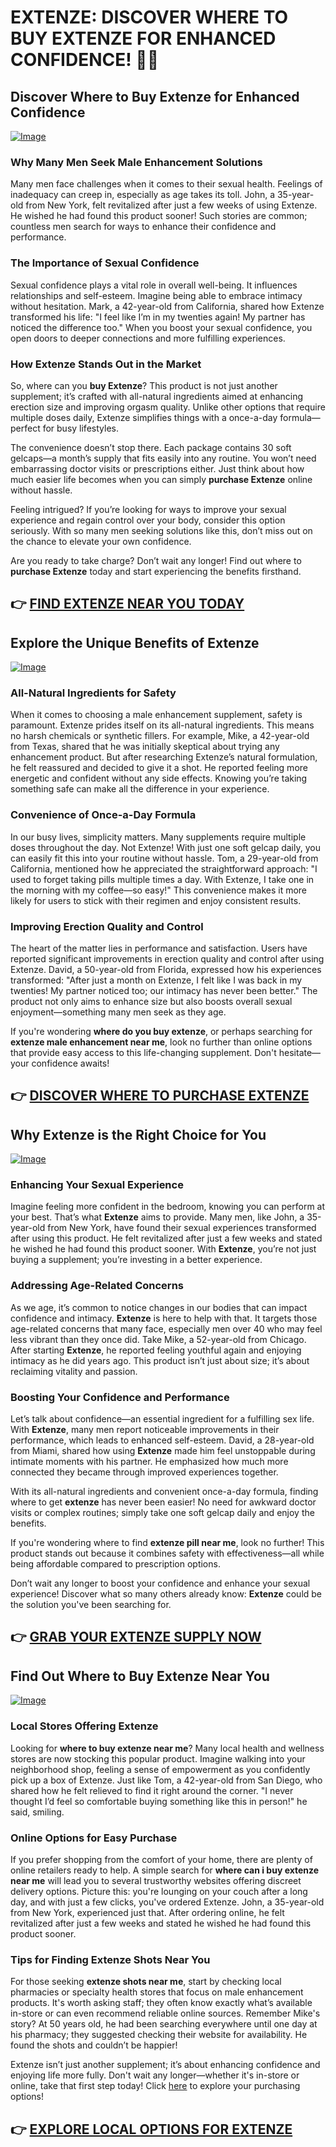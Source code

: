 # EXTENZE: DISCOVER WHERE TO BUY EXTENZE FOR ENHANCED CONFIDENCE! 💪✨

## Discover Where to Buy Extenze for Enhanced Confidence

[![Image](https://www2.sellhealth.com/53/extenze180x200_A.jpg)](https://gchaffi.com/HMLqDA6l)

### Why Many Men Seek Male Enhancement Solutions  
Many men face challenges when it comes to their sexual health. Feelings of inadequacy can creep in, especially as age takes its toll. John, a 35-year-old from New York, felt revitalized after just a few weeks of using Extenze. He wished he had found this product sooner! Such stories are common; countless men search for ways to enhance their confidence and performance.

### The Importance of Sexual Confidence  
Sexual confidence plays a vital role in overall well-being. It influences relationships and self-esteem. Imagine being able to embrace intimacy without hesitation. Mark, a 42-year-old from California, shared how Extenze transformed his life: "I feel like I’m in my twenties again! My partner has noticed the difference too." When you boost your sexual confidence, you open doors to deeper connections and more fulfilling experiences.

### How Extenze Stands Out in the Market  
So, where can you **buy Extenze**? This product is not just another supplement; it’s crafted with all-natural ingredients aimed at enhancing erection size and improving orgasm quality. Unlike other options that require multiple doses daily, Extenze simplifies things with a once-a-day formula—perfect for busy lifestyles.

The convenience doesn’t stop there. Each package contains 30 soft gelcaps—a month’s supply that fits easily into any routine. You won’t need embarrassing doctor visits or prescriptions either. Just think about how much easier life becomes when you can simply **purchase Extenze** online without hassle.

Feeling intrigued? If you’re looking for ways to improve your sexual experience and regain control over your body, consider this option seriously. With so many men seeking solutions like this, don’t miss out on the chance to elevate your own confidence.

Are you ready to take charge? Don’t wait any longer! Find out where to **purchase Extenze** today and start experiencing the benefits firsthand.



## 👉 [FIND EXTENZE NEAR YOU TODAY](https://gchaffi.com/HMLqDA6l)

## Explore the Unique Benefits of Extenze

[![Image](https://www2.sellhealth.com/2/extenze_01_500x300.jpg)](https://gchaffi.com/HMLqDA6l)

### All-Natural Ingredients for Safety  
When it comes to choosing a male enhancement supplement, safety is paramount. Extenze prides itself on its all-natural ingredients. This means no harsh chemicals or synthetic fillers. For example, Mike, a 42-year-old from Texas, shared that he was initially skeptical about trying any enhancement product. But after researching Extenze’s natural formulation, he felt reassured and decided to give it a shot. He reported feeling more energetic and confident without any side effects. Knowing you’re taking something safe can make all the difference in your experience.

### Convenience of Once-a-Day Formula  
In our busy lives, simplicity matters. Many supplements require multiple doses throughout the day. Not Extenze! With just one soft gelcap daily, you can easily fit this into your routine without hassle. Tom, a 29-year-old from California, mentioned how he appreciated the straightforward approach: "I used to forget taking pills multiple times a day. With Extenze, I take one in the morning with my coffee—so easy!" This convenience makes it more likely for users to stick with their regimen and enjoy consistent results.

### Improving Erection Quality and Control  
The heart of the matter lies in performance and satisfaction. Users have reported significant improvements in erection quality and control after using Extenze. David, a 50-year-old from Florida, expressed how his experiences transformed: "After just a month on Extenze, I felt like I was back in my twenties! My partner noticed too; our intimacy has never been better." The product not only aims to enhance size but also boosts overall sexual enjoyment—something many men seek as they age.

If you're wondering **where do you buy extenze**, or perhaps searching for **extenze male enhancement near me**, look no further than online options that provide easy access to this life-changing supplement. Don't hesitate—your confidence awaits!



## 👉 [DISCOVER WHERE TO PURCHASE EXTENZE](https://gchaffi.com/HMLqDA6l)

## Why Extenze is the Right Choice for You
[![Image](https://www2.sellhealth.com/53/extenze160x200_A.jpg)](https://gchaffi.com/HMLqDA6l)

### Enhancing Your Sexual Experience
Imagine feeling more confident in the bedroom, knowing you can perform at your best. That’s what **Extenze** aims to provide. Many men, like John, a 35-year-old from New York, have found their sexual experiences transformed after using this product. He felt revitalized after just a few weeks and stated he wished he had found this product sooner. With **Extenze**, you’re not just buying a supplement; you’re investing in a better experience.

### Addressing Age-Related Concerns
As we age, it’s common to notice changes in our bodies that can impact confidence and intimacy. **Extenze** is here to help with that. It targets those age-related concerns that many face, especially men over 40 who may feel less vibrant than they once did. Take Mike, a 52-year-old from Chicago. After starting **Extenze**, he reported feeling youthful again and enjoying intimacy as he did years ago. This product isn’t just about size; it’s about reclaiming vitality and passion.

### Boosting Your Confidence and Performance
Let’s talk about confidence—an essential ingredient for a fulfilling sex life. With **Extenze**, many men report noticeable improvements in their performance, which leads to enhanced self-esteem. David, a 28-year-old from Miami, shared how using **Extenze** made him feel unstoppable during intimate moments with his partner. He emphasized how much more connected they became through improved experiences together.

With its all-natural ingredients and convenient once-a-day formula, finding where to get **extenze** has never been easier! No need for awkward doctor visits or complex routines; simply take one soft gelcap daily and enjoy the benefits.

If you're wondering where to find **extenze pill near me**, look no further! This product stands out because it combines safety with effectiveness—all while being affordable compared to prescription options.

Don’t wait any longer to boost your confidence and enhance your sexual experience! Discover what so many others already know: **Extenze** could be the solution you've been searching for.



## 👉 [GRAB YOUR EXTENZE SUPPLY NOW](https://gchaffi.com/HMLqDA6l)

## Find Out Where to Buy Extenze Near You
[![Image](https://www2.sellhealth.com/2/extenze_01_600x400.jpg)](https://gchaffi.com/HMLqDA6l)

### Local Stores Offering Extenze
Looking for **where to buy extenze near me**? Many local health and wellness stores are now stocking this popular product. Imagine walking into your neighborhood shop, feeling a sense of empowerment as you confidently pick up a box of Extenze. Just like Tom, a 42-year-old from San Diego, who shared how he felt relieved to find it right around the corner. "I never thought I’d feel so comfortable buying something like this in person!" he said, smiling.

### Online Options for Easy Purchase
If you prefer shopping from the comfort of your home, there are plenty of online retailers ready to help. A simple search for **where can i buy extenze near me** will lead you to several trustworthy websites offering discreet delivery options. Picture this: you're lounging on your couch after a long day, and with just a few clicks, you've ordered Extenze. John, a 35-year-old from New York, experienced just that. After ordering online, he felt revitalized after just a few weeks and stated he wished he had found this product sooner.

### Tips for Finding Extenze Shots Near You
For those seeking **extenze shots near me**, start by checking local pharmacies or specialty health stores that focus on male enhancement products. It's worth asking staff; they often know exactly what’s available in-store or can even recommend reliable online sources. Remember Mike's story? At 50 years old, he had been searching everywhere until one day at his pharmacy; they suggested checking their website for availability. He found the shots and couldn’t be happier!

Extenze isn’t just another supplement; it’s about enhancing confidence and enjoying life more fully. Don't wait any longer—whether it's in-store or online, take that first step today! Click [here](https://gchaffi.com/HMLqDA6l) to explore your purchasing options!



## 👉 [EXPLORE LOCAL OPTIONS FOR EXTENZE](https://gchaffi.com/HMLqDA6l)
